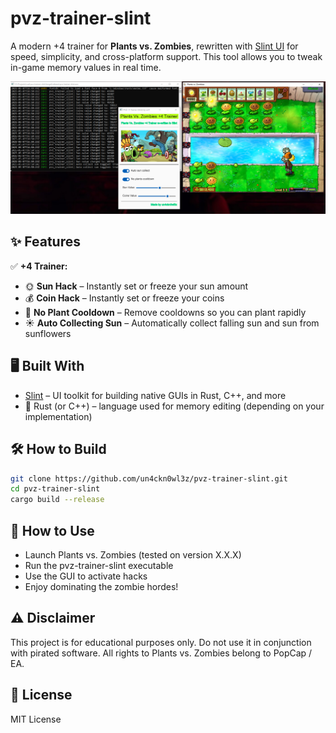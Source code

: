 # pvz-trainer-slint

A modern +4 trainer for **Plants vs. Zombies**, rewritten with [Slint UI](https://slint.dev) for speed, simplicity, and cross-platform support. This tool allows you to tweak in-game memory values in real time.

![pvz-trainer-slint screenshot](pvz-screenshots.png) 

## ✨ Features

✅ **+4 Trainer:**
- 🌞 **Sun Hack** – Instantly set or freeze your sun amount  
- 💰 **Coin Hack** – Instantly set or freeze your coins  
- 🌿 **No Plant Cooldown** – Remove cooldowns so you can plant rapidly  
- ☀️ **Auto Collecting Sun** – Automatically collect falling sun and sun from sunflowers  

## 🖥️ Built With

- [Slint](https://slint.dev) – UI toolkit for building native GUIs in Rust, C++, and more
- 🦀 Rust (or C++) – language used for memory editing (depending on your implementation)

## 🛠️ How to Build

```bash
git clone https://github.com/un4ckn0wl3z/pvz-trainer-slint.git
cd pvz-trainer-slint
cargo build --release
```

## 🚀 How to Use
- Launch Plants vs. Zombies (tested on version X.X.X)
- Run the pvz-trainer-slint executable
- Use the GUI to activate hacks
- Enjoy dominating the zombie hordes!

## ⚠️ Disclaimer
This project is for educational purposes only. Do not use it in conjunction with pirated software. All rights to Plants vs. Zombies belong to PopCap / EA.

## 📄 License
MIT License
